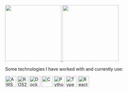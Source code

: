 
<div>
<a href="https://github.com/hcdiekmann?tab=repositories">
 <img height="180em" src="https://github-readme-stats.vercel.app/api/top-langs/?username=hcdiekmann&layout=compact&langs_count=7&theme=holi"/>
<img height="180em" src="https://github-readme-stats.vercel.app/api?username=hcdiekmann&show_icons=true&theme=holi&include_all_commits=true&rank_icon=github"/>
 </a>
</div>
  
Some technologies I have worked with and currently use:
<div >
   <img width="35" src="https://user-images.githubusercontent.com/25181517/183896132-54262f2e-6d98-41e3-8888-e40ab5a17326.png" alt="AWS" title="AWS"/>
  <img width="35" src="https://avatars.githubusercontent.com/u/3979232?s=280&v=4.png" alt="ROS2" title="ROS2"/>
  <img width="35" src="https://user-images.githubusercontent.com/25181517/117207330-263ba280-adf4-11eb-9b97-0ac5b40bc3be.png" alt="Docker" title="Docker"/>
  <img width="35" src="https://user-images.githubusercontent.com/25181517/192106070-46255bcf-65e6-4c6b-a296-bf8d0d8fb2a7.png" alt="C" title="C"/>
  <img width="35" src="https://user-images.githubusercontent.com/25181517/183423507-c056a6f9-1ba8-4312-a350-19bcbc5a8697.png" alt="Python" title="Python"/>
  <img width="35" src="https://user-images.githubusercontent.com/25181517/183890598-19a0ac2d-e88a-4005-a8df-1ee36782fde1.png" alt="TypeScript" title="TypeScript"/>
  <img width="35" src="https://user-images.githubusercontent.com/25181517/183897015-94a058a6-b86e-4e42-a37f-bf92061753e5.png" alt="React" title="React"/>
</div>
&nbsp;

<div> <!-- ![GitHub stats](https://github-readme-stats.vercel.app/api?username=hcdiekmann&show_icons=true&theme=dark&include_all_commits=true)
 -->
</div> 
